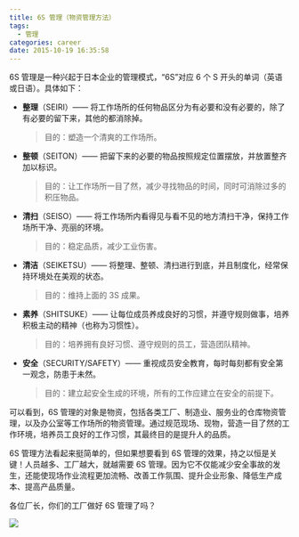 ```yaml
---
title: 6S 管理（物资管理方法）
tags:
  - 管理
categories: career
date: 2015-10-19 16:35:58
---
```




6S 管理是一种兴起于日本企业的管理模式，“6S”对应 6 个 S 开头的单词（英语或日语）。具体如下：

- **整理**（SEIRI）—— 将工作场所的任何物品区分为有必要和没有必要的，除了有必要的留下来，其他的都消除掉。
  >目的：塑造一个清爽的工作场所。
- **整顿**（SEITON）—— 把留下来的必要的物品按照规定位置摆放，并放置整齐加以标识。
  >目的：让工作场所一目了然，减少寻找物品的时间，同时可消除过多的积压物品。
- **清扫**（SEISO）—— 将工作场所内看得见与看不见的地方清扫干净，保持工作场所干净、亮丽的环境。
  >目的：稳定品质，减少工业伤害。
- **清洁**（SEIKETSU）—— 将整理、整顿、清扫进行到底，并且制度化，经常保持环境处在美观的状态。
  >目的：维持上面的 3S 成果。
- **素养**（SHITSUKE）—— 让每位成员养成良好的习惯，并遵守规则做事，培养积极主动的精神（也称为习惯性）。
  >目的：培养拥有良好习惯、遵守规则的员工，营造团队精神。
- **安全**（SECURITY/SAFETY）—— 重视成员安全教育，每时每刻都有安全第一观念，防患于未然。
  >目的：建立起安全生成的环境，所有的工作应建立在安全的前提下。


可以看到，6S 管理的对象是物资，包括各类工厂、制造业、服务业的仓库物资管理，以及办公室等工作场所的物资管理。通过规范现场、现物，营造一目了然的工作环境，培养员工良好的工作习惯，其最终目的是提升人的品质。

6S 管理方法看起来挺简单的，但如果想要看到 6S 管理的效果，持之以恒是关键！人员越多、工厂越大，就越需要 6S 管理。因为它不仅能减少安全事故的发生，还能使现场作业流程更加流畅、改善工作氛围、提升企业形象、降低生产成本、提高产品质量。

各位厂长，你们的工厂做好 6S 管理了吗？

![](/images/career/6s-management.png)